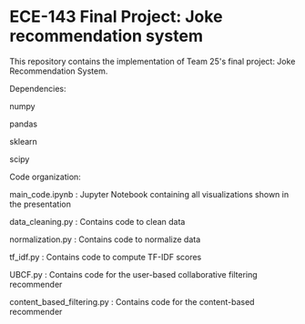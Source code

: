 # ECE-143 Final Project: Joke recommendation system

This repository contains the implementation of Team 25's final project: Joke Recommendation System. 

Dependencies: 

numpy 

pandas 

sklearn

scipy 

Code organization: 

main_code.ipynb : Jupyter Notebook containing all visualizations shown in the presentation 

data_cleaning.py : Contains code to clean data

normalization.py : Contains code to normalize data 

tf_idf.py : Contains code to compute TF-IDF scores 

UBCF.py : Contains code for the user-based collaborative filtering recommender 

content_based_filtering.py : Contains code for the content-based recommender 
